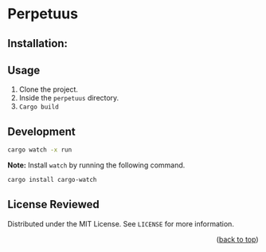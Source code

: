 # Perpetuus

## Installation:

## Usage

1. Clone the project. 
2. Inside the `perpetuus` directory.
3. `Cargo build`

## Development
```sh
cargo watch -x run
```

**Note:**
Install `watch` by running the following command. 
```sh
cargo install cargo-watch 
```
<!-- LICENSE -->
## License Reviewed

Distributed under the MIT License. See `LICENSE` for more information.

<p align="right">(<a href="#top">back to top</a>)</p>
